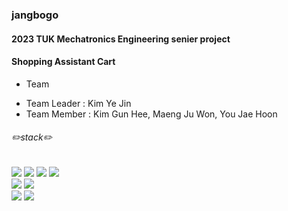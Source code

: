 ### jangbogo 
#### 2023 TUK Mechatronics Engineering senier project  
#### Shopping Assistant Cart  
* Team
+ Team Leader : Kim Ye Jin
+ Team Member : Kim Gun Hee, Maeng Ju Won, You Jae Hoon
###### ✏️stack✏️
  <span>
    <img src="https://img.shields.io/badge/Python-3776AB?style=for-the-badge&logo=Python&logoColor=white">
  </span>
  <span>
    <img src="https://img.shields.io/badge/OpenCV-5C3EE8?style=for-the-badge&logo=OpenCV&logoColor=white">
  </span>
  <span>
    <img src="https://img.shields.io/badge/C-A8B9CC?style=for-the-badge&logo=c&logoColor=black"/>
  </span>
  <span>
    <img src="https://img.shields.io/badge/Linux-FCC624?style=for-the-badge&logo=Linux&logoColor=black"/>
  </span>
  <br>
  <span>
    <img src="https://img.shields.io/badge/GitHub-181717?style=for-the-badge&logo=GitHub&logoColor=white"/>
  </span>
  <span>
    <img src="https://img.shields.io/badge/Git-F05032?style=for-the-badge&logo=Git&logoColor=white"/>
  </span>
  <br>
  <span>
    <img src="https://img.shields.io/badge/Raspberry Pi-A22846?style=for-the-badge&logo=Raspberry Pi&logoColor=white"/>
  </span>
  <span>
    <img src="https://img.shields.io/badge/Arduino-00979D?style=for-the-badge&logo=Arduino&logoColor=black"/>
  </span>
  


